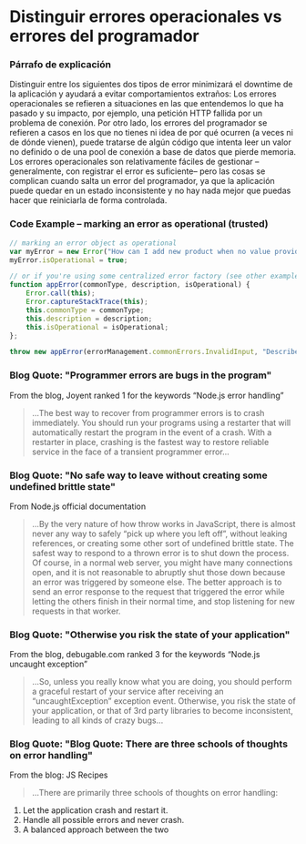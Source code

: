 # Distinguir errores operacionales vs errores del programador

### Párrafo de explicación

Distinguir entre los siguientes dos tipos de error minimizará el downtime de la aplicación y ayudará a evitar comportamientos extraños: Los errores operacionales se refieren a situaciones en las que entendemos lo que ha pasado y su impacto, por ejemplo, una petición HTTP fallida por un problema de conexión. Por otro lado, los errores del programador se refieren a casos en los que no tienes ni idea de por qué ocurren (a veces ni de dónde vienen), puede tratarse de algún código que intenta leer un valor no definido o de una pool de conexión a base de datos que pierde memoria. Los errores operacionales son relativamente fáciles de gestionar –generalmente, con registrar el error es suficiente– pero las cosas se complican cuando salta un error del programador, ya que la aplicación puede quedar en un estado inconsistente y no hay nada mejor que puedas hacer que reiniciarla de forma controlada.

### Code Example – marking an error as operational (trusted)

```javascript
// marking an error object as operational 
var myError = new Error("How can I add new product when no value provided?");
myError.isOperational = true;

// or if you're using some centralized error factory (see other examples at the bullet "Use only the built-in Error object")
function appError(commonType, description, isOperational) {
    Error.call(this);
    Error.captureStackTrace(this);
    this.commonType = commonType;
    this.description = description;
    this.isOperational = isOperational;
};

throw new appError(errorManagement.commonErrors.InvalidInput, "Describe here what happened", true);

```

### Blog Quote: "Programmer errors are bugs in the program"

From the blog, Joyent ranked 1 for the keywords “Node.js error handling”

 > …The best way to recover from programmer errors is to crash immediately. You should run your programs using a restarter that will automatically restart the program in the event of a crash. With a restarter in place, crashing is the fastest way to restore reliable service in the face of a transient programmer error…

### Blog Quote: "No safe way to leave without creating some undefined brittle state"

From Node.js official documentation

 > …By the very nature of how throw works in JavaScript, there is almost never any way to safely “pick up where you left off”, without leaking references, or creating some other sort of undefined brittle state. The safest way to respond to a thrown error is to shut down the process. Of course, in a normal web server, you might have many connections open, and it is not reasonable to abruptly shut those down because an error was triggered by someone else. The better approach is to send an error response to the request that triggered the error while letting the others finish in their normal time, and stop listening for new requests in that worker.

### Blog Quote: "Otherwise you risk the state of your application"

From the blog, debugable.com ranked 3 for the keywords “Node.js uncaught exception”

 > …So, unless you really know what you are doing, you should perform a graceful restart of your service after receiving an “uncaughtException” exception event. Otherwise, you risk the state of your application, or that of 3rd party libraries to become inconsistent, leading to all kinds of crazy bugs…

### Blog Quote: "Blog Quote: There are three schools of thoughts on error handling"

From the blog: JS Recipes

> …There are primarily three schools of thoughts on error handling:
1. Let the application crash and restart it.
2. Handle all possible errors and never crash.
3. A balanced approach between the two
